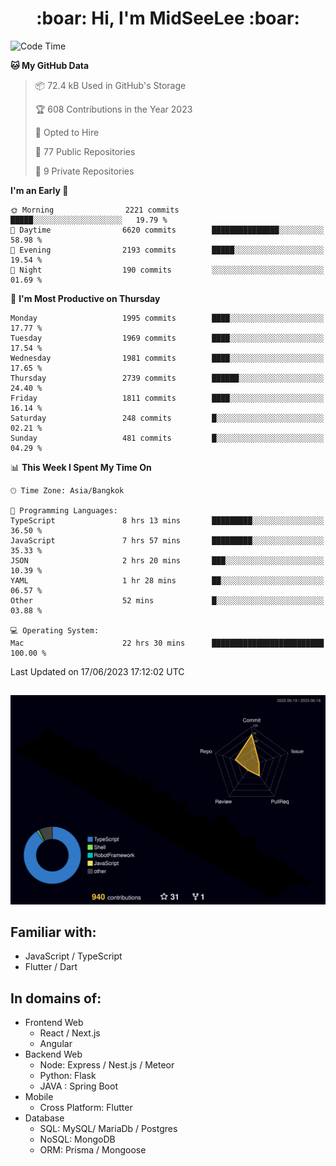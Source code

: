 <h1 align="center"> :boar: Hi, I'm MidSeeLee :boar:</h1>
 
<!--START_SECTION:waka-->
![Code Time](http://img.shields.io/badge/Code%20Time-653%20hrs%2034%20mins-blue)

**🐱 My GitHub Data** 

> 📦 72.4 kB Used in GitHub's Storage 
 > 
> 🏆 608 Contributions in the Year 2023
 > 
> 💼 Opted to Hire
 > 
> 📜 77 Public Repositories 
 > 
> 🔑 9 Private Repositories 
 > 
**I'm an Early 🐤** 

```text
🌞 Morning                2221 commits        █████░░░░░░░░░░░░░░░░░░░░   19.79 % 
🌆 Daytime                6620 commits        ███████████████░░░░░░░░░░   58.98 % 
🌃 Evening                2193 commits        █████░░░░░░░░░░░░░░░░░░░░   19.54 % 
🌙 Night                  190 commits         ░░░░░░░░░░░░░░░░░░░░░░░░░   01.69 % 
```
📅 **I'm Most Productive on Thursday** 

```text
Monday                   1995 commits        ████░░░░░░░░░░░░░░░░░░░░░   17.77 % 
Tuesday                  1969 commits        ████░░░░░░░░░░░░░░░░░░░░░   17.54 % 
Wednesday                1981 commits        ████░░░░░░░░░░░░░░░░░░░░░   17.65 % 
Thursday                 2739 commits        ██████░░░░░░░░░░░░░░░░░░░   24.40 % 
Friday                   1811 commits        ████░░░░░░░░░░░░░░░░░░░░░   16.14 % 
Saturday                 248 commits         █░░░░░░░░░░░░░░░░░░░░░░░░   02.21 % 
Sunday                   481 commits         █░░░░░░░░░░░░░░░░░░░░░░░░   04.29 % 
```


📊 **This Week I Spent My Time On** 

```text
🕑︎ Time Zone: Asia/Bangkok

💬 Programming Languages: 
TypeScript               8 hrs 13 mins       █████████░░░░░░░░░░░░░░░░   36.50 % 
JavaScript               7 hrs 57 mins       █████████░░░░░░░░░░░░░░░░   35.33 % 
JSON                     2 hrs 20 mins       ███░░░░░░░░░░░░░░░░░░░░░░   10.39 % 
YAML                     1 hr 28 mins        ██░░░░░░░░░░░░░░░░░░░░░░░   06.57 % 
Other                    52 mins             █░░░░░░░░░░░░░░░░░░░░░░░░   03.88 % 

💻 Operating System: 
Mac                      22 hrs 30 mins      █████████████████████████   100.00 % 
```


 Last Updated on 17/06/2023 17:12:02 UTC
<!--END_SECTION:waka-->

##

![](./profile-3d-contrib/profile-night-rainbow.svg)

## Familiar with:
- JavaScript / TypeScript
- Flutter / Dart

## In domains of:
- Frontend Web
  - React / Next.js
  - Angular
- Backend Web
  - Node: Express / Nest.js / Meteor
  - Python: Flask
  - JAVA : Spring Boot
- Mobile
  - Cross Platform: Flutter
- Database
  - SQL: MySQL/ MariaDb / Postgres
  - NoSQL: MongoDB
  - ORM: Prisma / Mongoose
